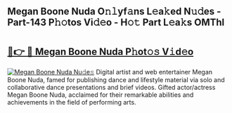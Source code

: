 ## Megan Boone Nuda O𝚗𝚕yf𝚊ns L𝚎a𝚔ed N𝚞𝚍es - Part-143 P𝚑𝚘tos Vi𝚍𝚎o - H𝚘𝚝 Part L𝚎a𝚔s OMThl

# <h2><a href="http://kf1kx3.oniu.top/?m=Megan+Boone+Nuda">🔗👉 🔴 Megan Boone Nuda P𝚑ot𝚘𝚜 V𝚒d𝚎o</a></h2>

[![Megan Boone Nuda Nu𝚍e𝚜](https://i.imgur.com/0qMVB7G.gif)](http://kf1kx3.oniu.top/?m=Megan+Boone+Nuda)
Digital artist and web entertainer Megan Boone Nuda, famed for publishing dance and lifestyle material via solo and collaborative dance presentations and brief videos. Gifted actor/actress Megan Boone Nuda, acclaimed for their remarkable abilities and achievements in the field of performing arts.  
